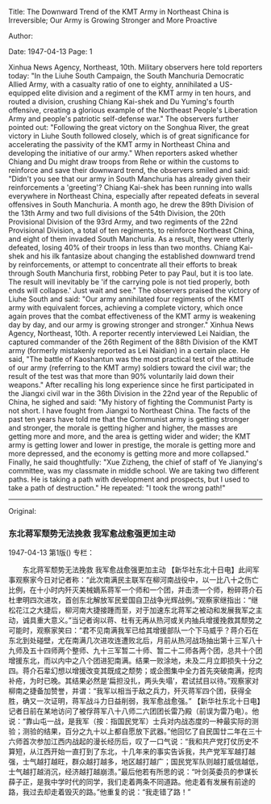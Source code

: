 Title: The Downward Trend of the KMT Army in Northeast China is Irreversible; Our Army is Growing Stronger and More Proactive

Author:

Date: 1947-04-13
Page: 1

Xinhua News Agency, Northeast, 10th. Military observers here told reporters today: "In the Liuhe South Campaign, the South Manchuria Democratic Allied Army, with a casualty ratio of one to eighty, annihilated a US-equipped elite division and a regiment of the KMT army in ten hours, and routed a division, crushing Chiang Kai-shek and Du Yuming's fourth offensive, creating a glorious example of the Northeast People's Liberation Army and people's patriotic self-defense war." The observers further pointed out: "Following the great victory on the Songhua River, the great victory in Liuhe South followed closely, which is of great significance for accelerating the passivity of the KMT army in Northeast China and developing the initiative of our army." When reporters asked whether Chiang and Du might draw troops from Rehe or within the customs to reinforce and save their downward trend, the observers smiled and said: "Didn't you see that our army in South Manchuria has already given their reinforcements a 'greeting'? Chiang Kai-shek has been running into walls everywhere in Northeast China, especially after repeated defeats in several offensives in South Manchuria. A month ago, he drew the 89th Division of the 13th Army and two full divisions of the 54th Division, the 20th Provisional Division of the 93rd Army, and two regiments of the 22nd Provisional Division, a total of ten regiments, to reinforce Northeast China, and eight of them invaded South Manchuria. As a result, they were utterly defeated, losing 40% of their troops in less than two months. Chiang Kai-shek and his ilk fantasize about changing the established downward trend by reinforcements, or attempt to concentrate all their efforts to break through South Manchuria first, robbing Peter to pay Paul, but it is too late. The result will inevitably be 'if the carrying pole is not tied properly, both ends will collapse.' Just wait and see." The observers praised the victory of Liuhe South and said: "Our army annihilated four regiments of the KMT army with equivalent forces, achieving a complete victory, which once again proves that the combat effectiveness of the KMT army is weakening day by day, and our army is growing stronger and stronger."
    Xinhua News Agency, Northeast, 10th. A reporter recently interviewed Lei Naidian, the captured commander of the 26th Regiment of the 88th Division of the KMT army (formerly mistakenly reported as Lei Naidian) in a certain place. He said, "The battle of Kaoshantun was the most practical test of the attitude of our army (referring to the KMT army) soldiers toward the civil war; the result of the test was that more than 90% voluntarily laid down their weapons." After recalling his long experience since he first participated in the Jiangxi civil war in the 36th Division in the 22nd year of the Republic of China, he sighed and said: "My history of fighting the Communist Party is not short. I have fought from Jiangxi to Northeast China. The facts of the past ten years have told me that the Communist army is getting stronger and stronger, the morale is getting higher and higher, the masses are getting more and more, and the area is getting wider and wider; the KMT army is getting lower and lower in prestige, the morale is getting more and more depressed, and the economy is getting more and more collapsed." Finally, he said thoughtfully: "Xue Zizheng, the chief of staff of Ye Jianying's committee, was my classmate in middle school. We are taking two different paths. He is taking a path with development and prospects, but I used to take a path of destruction." He repeated: "I took the wrong path!"



<hr /> 

Original: 


### 东北蒋军颓势无法挽救  我军愈战愈强更加主动

1947-04-13
第1版()
专栏：

　　东北蒋军颓势无法挽救
    我军愈战愈强更加主动
    【新华社东北十日电】此间军事观察家今日对记者称：“此次南满民主联军在柳河南战役中，以一比八十之伤亡比例，在十小时内歼灭美械嫡系蒋军一个师和一个团，并击溃一个师，粉碎蒋介石杜聿明四次进攻，首创东北解放军民爱国自卫战争光辉战例。”观察家继指出：“继松花江之大捷后，柳河南大捷接踵而至，对于加速东北蒋军之被动和发展我军之主动，诚具重大意义。”当记者询以蒋、杜有无再从热河或关内抽兵增援挽救其颓势之可能时，观察家笑曰：“君不见南满我军已给其增援部队一个下马威乎？蒋介石在东北到处碰壁，尤在南满几次进攻连遭败北后，月前从热河战场抽出第十三军八十九师及五十四师两个整师、九十三军暂二十师、暂二十二师各两个团，总共十个团增援东北，而以内中之八个团进犯南满。结果一败涂地，未及二月立即损失十分之四。蒋介石辈幻想以增援改变其既成之颓势；或企图集中全力首先突破南满，挖肉补疮，为时已晚。其结果必然是‘扁担没扎，两头失塌’，君试拭目以待。”观察家对柳南之捷备加赞誉，并谓：“我军以相当于敌之兵力，歼灭蒋军四个团，获得全胜，确又一次证明，蒋军战斗力日益削弱，我军愈战愈强。”
    【新华社东北十日电】记者日前在某地访问了被俘蒋军八十八师二六团团长雷乃殿（前误为雷乃电）。他说：“靠山屯一战，是我军（按：指国民党军）士兵对内战态度的一种最实际的测验；测验的结果，百分之九十以上都自愿放下武器。”他回忆了自民国廿二年在三十六师首次参加江西内战起的漫长经历后，叹了一口气说：“我和共产党打仗历史不算短，从江西开始一直打到了东北，十几年来的事实告诉我，共产党军军越打越强，士气越打越旺，群众越打越多，地区越打越广；国民党军队则越打威信越低，士气越打越消沉，经济越打越崩溃。”最后他若有所思的说：“叶剑英委员的参谋长薛子正，是我中学时代的同学，我们走着两条不同道路。他走着有发展有前途的路，我过去却走着毁灭的路。”他重复的说：“我走错了路！”

